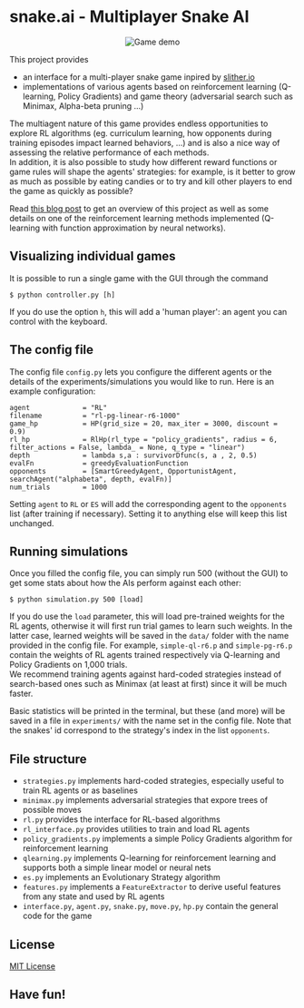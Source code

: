 # snake.ai - Multiplayer Snake AI

<p align="center">
  <img src="https://sds-dubois.github.io/img/projects/snake_game.gif" alt="Game demo" />
</p>


This project provides
- an interface for a multi-player snake game inpired by [slither.io](http://slither.io/)
- implementations of various agents based on reinforcement learning (Q-learning, Policy Gradients) and game theory (adversarial search such as Minimax, Alpha-beta pruning ...)

The multiagent nature of this game provides endless opportunities to explore RL algorithms (eg. curriculum learning, how opponents during training episodes impact learned behaviors, ...) and is also a nice way of assessing the relative performance of each methods.  
In addition, it is also possible to study how different reward functions or game rules will shape the agents' strategies: for example, is it better to grow as much as possible by eating candies or to try and kill other players to end the game as quickly as possible?

Read [this blog post](https://sds-dubois.github.io/2017/01/03/Multiplayer-Snake-AI.html) to get an overview of this project
as well as some details on one of the reinforcement learning methods implemented (Q-learning with function approximation by neural networks).


## Visualizing individual games

It is possible to run a single game with the GUI through the command 
```
$ python controller.py [h]
```
If you do use the option `h`, this will add a 'human player': an agent you can control with the keyboard.



## The config file

The config file `config.py` lets you configure the different agents or the details of the experiments/simulations 
you would like to run.
Here is an example configuration:
```
agent             = "RL"
filename          = "rl-pg-linear-r6-1000"
game_hp           = HP(grid_size = 20, max_iter = 3000, discount = 0.9)
rl_hp             = RlHp(rl_type = "policy_gradients", radius = 6, filter_actions = False, lambda_ = None, q_type = "linear")
depth             = lambda s,a : survivorDfunc(s, a , 2, 0.5)
evalFn            = greedyEvaluationFunction
opponents         = [SmartGreedyAgent, OpportunistAgent, searchAgent("alphabeta", depth, evalFn)]
num_trials        = 1000
```

Setting `agent` to `RL` or `ES` will add the corresponding agent to the `opponents` list (after training if necessary).
Setting it to anything else will keep this list unchanged.



## Running simulations

Once you filled the config file, you can simply run 500 (without the GUI) to get some stats about how the AIs perform against each other:
```
$ python simulation.py 500 [load] 
```

If you do use the `load` parameter, this will load pre-trained weights for the RL agents, otherwise it will first run trial games 
to learn such weights. In the latter case, learned weights will be saved in the `data/` folder with the name provided in the config
file.
For example, `simple-ql-r6.p` and `simple-pg-r6.p` contain the weights of RL agents trained respectively via Q-learning 
and Policy Gradients on 1,000 trials.  
We recommend training agents against hard-coded strategies instead of search-based ones such as Minimax (at least at first) 
since it will be much faster.

Basic statistics will be printed in the terminal, but these (and more) will be saved in a file in `experiments/` with the name
set in the config file. Note that the snakes' id correspond to the strategy's index in the list `opponents`.


## File structure

- `strategies.py` implements hard-coded strategies, especially useful to train RL agents or as baselines
- `minimax.py` implements adversarial strategies that expore trees of possible moves
- `rl.py` provides the interface for RL-based algorithms
- `rl_interface.py` provides utilities to train and load RL agents 
- `policy_gradients.py` implements a simple Policy Gradients algorithm for reinforcement learning
- `qlearning.py` implements Q-learning for reinforcement learning and supports both a simple linear model or neural nets
- `es.py` implements an Evolutionary Strategy algorithm
- `features.py` implements a `FeatureExtractor` to derive useful features from any state and used by RL agents
- `interface.py`, `agent.py`, `snake.py`, `move.py`, `hp.py` contain the general code for the game


## License

[MIT License](LICENSE)

## Have fun!

